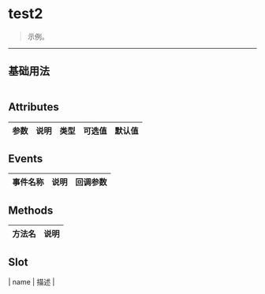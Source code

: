 # test2

> 示例。

---

## 基础用法

<template>
  <div class="m-demo">
  </div>
</template>

<script>
export default {
  data(){
    return {
      
    }
  },
  methods:{

  }
};
</script>

```html

```

## Attributes

| 参数 | 说明 | 类型 | 可选值 | 默认值 |
| ---- | ---- | ---- | ------ | ------ |


## Events

| 事件名称 | 说明 | 回调参数 |
| -------- | ---- | -------- |


## Methods

| 方法名 | 说明 |
| ------ | ---- |


## Slot

| name | 描述 |
